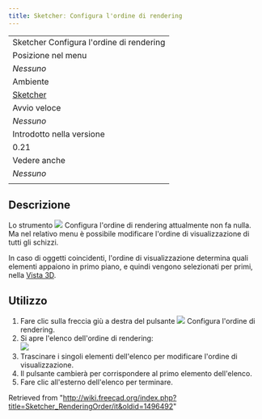 ```yaml
---
title: Sketcherː Configura l'ordine di rendering
---
```

|  |
| --- |
| Sketcher Configura l'ordine di rendering |
| Posizione nel menu |
| *Nessuno* |
| Ambiente |
| [Sketcher](/Sketcher_Workbench/it "Sketcher Workbench/it") |
| Avvio veloce |
| *Nessuno* |
| Introdotto nella versione |
| 0.21 |
| Vedere anche |
| *Nessuno* |
|  |

## Descrizione

Lo strumento ![](/images/Sketcher_RenderingOrder.svg) Configura l'ordine di rendering attualmente non fa nulla. Ma nel relativo menu è possibile modificare l'ordine di visualizzazione di tutti gli schizzi.

In caso di oggetti coincidenti, l'ordine di visualizzazione determina quali elementi appaiono in primo piano, e quindi vengono selezionati per primi, nella [Vista 3D](/3D_view/it "3D view/it").

## Utilizzo

1. Fare clic sulla freccia giù a destra del pulsante ![](/images/Sketcher_RenderingOrder.svg) Configura l'ordine di rendering.
2. Si apre l'elenco dell'ordine di rendering:  
   ![](/images/Sketcher_RenderingOrder_Menu.png)
3. Trascinare i singoli elementi dell'elenco per modificare l'ordine di visualizzazione.
4. Il pulsante cambierà per corrispondere al primo elemento dell'elenco.
5. Fare clic all'esterno dell'elenco per terminare.

Retrieved from "<http://wiki.freecad.org/index.php?title=Sketcher_RenderingOrder/it&oldid=1496492>"